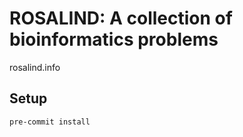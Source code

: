 # ROSALIND: A collection of bioinformatics problems 

rosalind.info


## Setup
`pre-commit install`
